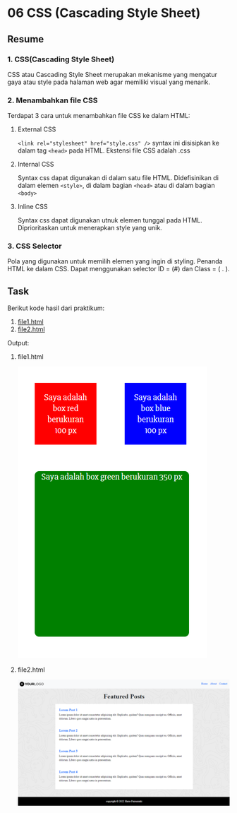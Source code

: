 # 06 CSS (Cascading Style Sheet)

## Resume

### 1. CSS(Cascading Style Sheet)

CSS atau Cascading Style Sheet merupakan mekanisme yang mengatur gaya atau style pada halaman web agar memiliki visual yang menarik.

### 2. Menambahkan file CSS

Terdapat 3 cara untuk menambahkan file CSS ke dalam HTML:

1. External CSS

   `<link rel="stylesheet" href="style.css" />` syntax ini disisipkan ke dalam tag `<head>` pada HTML. Ekstensi file CSS adalah .css

2. Internal CSS

   Syntax css dapat digunakan di dalam satu file HTML. Didefisinikan di dalam elemen `<style>`, di dalam bagian `<head>` atau di dalam bagian `<body>`

3. Inline CSS

   Syntax css dapat digunakan utnuk elemen tunggal pada HTML. Diprioritaskan untuk menerapkan style yang unik.

### 3. CSS Selector

Pola yang digunakan untuk memilih elemen yang ingin di styling. Penanda HTML ke dalam CSS. Dapat menggunakan selector ID = (#) dan Class = ( . ).

## Task

Berikut kode hasil dari praktikum:

1. [file1.html](praktikum/file1.html)
2. [file2.html](praktikum/file2.html)

Output:

1. file1.html

   ![file1](screenshot/file1.png)

2. file2.html

   ![file2](screenshot/file2.png)
